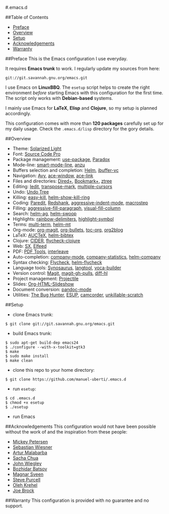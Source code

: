 #.emacs.d

##Table of Contents
- [Preface](https://github.com/manuel-uberti/.emacs.d#preface)
- [Overview](https://github.com/manuel-uberti/.emacs.d#overview)
- [Setup](https://github.com/manuel-uberti/.emacs.d#setup)
- [Acknowledgements](https://github.com/manuel-uberti/.emacs.d#acknowledgements)
- [Warranty](https://github.com/manuel-uberti/.emacs.d#warranty)

##Preface
This is the Emacs configuration I use everyday.

It requires **Emacs trunk** to work. I regularly update my sources from here:
```console
git://git.savannah.gnu.org/emacs.git
```

I use Emacs on **LinuxBBQ**. The ```esetup``` script helps to create the right
environment *before* starting Emacs with this configuration for the first
time. The script only works with **Debian-based** systems.

I mainly use Emacs for **LaTeX**, **Elisp** and **Clojure**, so my setup is
planned accordingly.

This configuration comes with more than **120 packages** carefully set up for my
daily usage. Check the ```.emacs.d/lisp``` directory for the gory details.

##Overview
- Theme: [Solarized Light](https://github.com/bbatsov/solarized-emacs)
- Font: [Source Code Pro](https://github.com/adobe-fonts/source-code-pro)
- Package management: [use-package](https://github.com/jwiegley/use-package), [Paradox](https://github.com/Bruce-Connor/paradox)
- Mode-line: [smart-mode-line](https://github.com/Bruce-Connor/smart-mode-line), [anzu](https://github.com/syohex/emacs-anzu)
- Buffers selection and completion: [Helm](https://github.com/emacs-helm/helm), [ibuffer-vc](https://github.com/purcell/ibuffer-vc)
- Navigation: [Avy](https://github.com/abo-abo/avy),
[ace-window](https://github.com/abo-abo/ace-window),
[ace-link](https://github.com/abo-abo/ace-link)
- Files and directories: [Dired+](http://www.emacswiki.org/emacs/DiredPlus), [Bookmark+](http://www.emacswiki.org/emacs/BookmarkPlus),
[ztree](https://github.com/fourier/ztree)
- Editing: [Iedit](https://github.com/victorhge/iedit),
  [transpose-mark](https://github.com/AtticHacker/transpose-mark),
  [multiple-cursors](https://github.com/magnars/multiple-cursors.el)
- Undo: [Undo Tree](http://www.dr-qubit.org/emacs.php#undo-tree)
- Killing: [easy-kill](https://github.com/leoliu/easy-kill), [helm-show-kill-ring](https://tuhdo.github.io/helm-intro.html#sec-6)
- Coding: [Paredit](http://mumble.net/%7Ecampbell/emacs/paredit.html),
[Redshank](http://www.foldr.org/~michaelw/emacs/redshank/),
[aggressive-indent-mode](https://github.com/Malabarba/aggressive-indent-mode),
[macrostep](https://github.com/joddie/macrostep)
- Filling: [aggressive-fill-paragraph](https://github.com/davidshepherd7/aggressive-fill-paragraph-mode),
  [visual-fill-column](https://github.com/joostkremers/visual-fill-column)
- Search: [helm-ag](https://github.com/syohex/emacs-helm-ag),
[helm-swoop](https://github.com/ShingoFukuyama/helm-swoop)
- Highlights: [rainbow-delimiters](https://github.com/jlr/rainbow-delimiters),
[highlight-symbol](https://github.com/nschum/highlight-symbol.el)
- Terms: [multi-term](http://www.emacswiki.org/emacs/download/multi-term.el), [helm-mt](https://github.com/dfdeshom/helm-mt)
- Org-mode: [org-magit](https://github.com/magit/org-magit), [org-bullets](https://github.com/sabof/org-bullets), [toc-org](https://github.com/snosov1/toc-org), [org2blog](https://github.com/punchagan/org2blog)
- LaTeX: [AUCTeX](http://www.gnu.org/software/auctex/index.html), [helm-bibtex](https://github.com/tmalsburg/helm-bibtex)
- Clojure: [CIDER](https://github.com/clojure-emacs/cider), [flycheck-clojure](https://github.com/clojure-emacs/squiggly-clojure)
- Web: [SX](https://github.com/vermiculus/sx.el),
  [Elfeed](https://github.com/skeeto/elfeed)
- PDF: [PDF Tools](https://github.com/politza/pdf-tools), [interleave](https://github.com/rudolfochrist/interleave)
- Auto-completion: [company-mode](https://github.com/company-mode/company-mode), [company-statistics](https://github.com/company-mode/company-statistics), [helm-company](https://github.com/yasuyk/helm-company)
- Syntax checking: [Flycheck](https://github.com/flycheck/flycheck),
[helm-flycheck](https://github.com/yasuyk/helm-flycheck)
- Language tools: [Synosaurus](https://github.com/rootzlevel/synosaurus),
  [langtool](https://github.com/mhayashi1120/Emacs-langtool), [voca-builder](https://github.com/yitang/voca-builder)
- Version control: [Magit](https://github.com/magit/magit),
[magit-gh-pulls](https://github.com/sigma/magit-gh-pulls),
[diff-hl](https://github.com/dgutov/diff-hl)
- Project management: [Projectile](https://github.com/bbatsov/projectile)
- Slides: [Org-HTML-Slideshow](https://github.com/relevance/org-html-slideshow)
- Document conversion: [pandoc-mode](https://github.com/joostkremers/pandoc-mode)
- Utilities: [The Bug Hunter](https://github.com/Malabarba/elisp-bug-hunter),
  [ESUP](https://github.com/jschaf/esup),
  [camcorder](https://github.com/Malabarba/camcorder.el), [unkillable-scratch](https://github.com/EricCrosson/unkillable-scratch)

##Setup
- clone Emacs trunk:
```console
$ git clone git://git.savannah.gnu.org/emacs.git
```
- build Emacs trunk:
```console
$ sudo apt-get build-dep emacs24
$ ./configure --with-x-toolkit=gtk3
$ make
$ sudo make install
$ make clean
```
- clone this repo to your home directory:
```console
$ git clone https://github.com/manuel-uberti/.emacs.d
```
- run ```esetup```:
```console
$ cd .emacs.d
$ chmod +x esetup
$ ./esetup
```
- run Emacs

##Acknowledgements
This configuration would not have been possible without the work of and the
inspiration from these people:
- [Mickey Petersen](https://github.com/mickeynp)
- [Sebastian Wiesner](https://github.com/lunaryorn)
- [Artur Malabarba](https://github.com/Bruce-Connor)
- [Sacha Chua](https://github.com/sachac)
- [John Wiegley](https://github.com/jwiegley)
- [Bozhidar Batsov](https://github.com/bbatsov)
- [Magnar Sveen](https://github.com/magnars)
- [Steve Purcell](https://github.com/purcell)
- [Oleh Krehel](https://github.com/abo-abo)
- [Joe Brock](https://github.com/DebianJoe)

##Warranty
This configuration is provided with no guarantee and no support.
